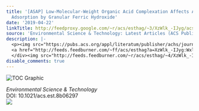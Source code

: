 ```yaml
---
title: '[ASAP] Low-Molecular-Weight Organic Acid Complexation Affects Antimony(III)
  Adsorption by Granular Ferric Hydroxide'
date: '2019-04-22'
linkTitle: http://feedproxy.google.com/~r/acs/esthag/~3/XzWlk_-IJyg/acs.est.8b06297
source: 'Environmental Science & Technology: Latest Articles (ACS Publications)'
description: |-
  <p><img src="https://pubs.acs.org/appl/literatum/publisher/achs/journals/content/esthag/0/esthag.ahead-of-print/acs.est.8b06297/20190419/images/medium/es-2018-06297g_0006.gif" alt="TOC Graphic"/></p><div><cite>Environmental Science & Technology</cite></div><div>DOI: 10.1021/acs.est.8b06297</div><div class="feedflare">
  <a href="http://feeds.feedburner.com/~ff/acs/esthag?a=XzWlk_-IJyg:WxlT1pDFBRs:yIl2AUoC8zA"><img src="http://feeds.feedburner.com/~ff/acs/esthag?d=yIl2AUoC8zA" border="0"></img></a>
  </div><img src="http://feeds.feedburner.com/~r/acs/esthag/~4/XzWlk_-IJyg" height="1" width="1" ...
disable_comments: true
---
```

<p><img src="https://pubs.acs.org/appl/literatum/publisher/achs/journals/content/esthag/0/esthag.ahead-of-print/acs.est.8b06297/20190419/images/medium/es-2018-06297g_0006.gif" alt="TOC Graphic"/></p><div><cite>Environmental Science & Technology</cite></div><div>DOI: 10.1021/acs.est.8b06297</div><div class="feedflare">
<a href="http://feeds.feedburner.com/~ff/acs/esthag?a=XzWlk_-IJyg:WxlT1pDFBRs:yIl2AUoC8zA"><img src="http://feeds.feedburner.com/~ff/acs/esthag?d=yIl2AUoC8zA" border="0"></img></a>
</div><img src="http://feeds.feedburner.com/~r/acs/esthag/~4/XzWlk_-IJyg" height="1" width="1" ...